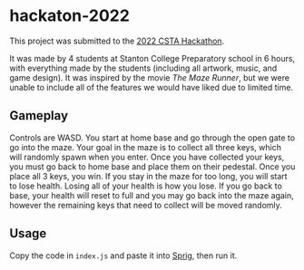 # hackaton-2022

This project was submitted to the [2022 CSTA Hackathon](https://miami.csteachers.org/page/2022-cs-ed-week-celebration).

It was made by 4 students at Stanton College Preparatory school in 6 hours, with everything made by the students (including all artwork, music, and game design). It was inspired by the movie *The Maze Runner*, but we were unable to include all of the features we would have liked due to limited time.

## Gameplay

Controls are WASD. You start at home base and go through the open gate to go into the maze. Your goal in the maze is to collect all three keys, which will randomly spawn when you enter. Once you have collected your keys, you must go back to home base and place them on their pedestal. Once you place all 3 keys, you win. If you stay in the maze for too long, you will start to lose health. Losing all of your health is how you lose. If you go back to base, your health will reset to full and you may go back into the maze again, however the remaining keys that need to collect will be moved randomly.

## Usage

Copy the code in `index.js` and paste it into [Sprig](https://editor.sprig.hackclub.com/?file=https://raw.githubusercontent.com/hackclub/sprig/main/games/getting_started.js), then run it.

